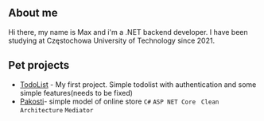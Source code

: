 ## About me
Hi there, my name is Max and i'm a .NET backend developer. I have been studying at Częstochowa University of Technology since 2021.

## Pet projects
- [TodoList](https://github.com/Maxaytt/TodoList) - My first project. Simple todolist with authentication and some simple features(needs to be fixed)
- [Pakosti](https://github.com/Maxaytt/Pakosti)-  simple model of online store  ```C#``` ```ASP NET Core``` ``` Clean Architecture``` ```Mediator```
